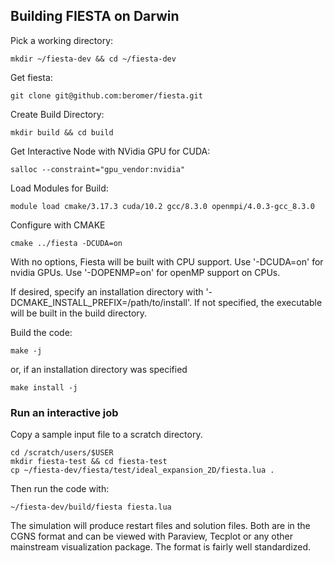 ## Building FIESTA on Darwin

Pick a working directory:
```
mkdir ~/fiesta-dev && cd ~/fiesta-dev
```

Get fiesta:
```
git clone git@github.com:beromer/fiesta.git
```

Create Build Directory:
```
mkdir build && cd build
```

Get Interactive Node with NVidia GPU for CUDA:
```
salloc --constraint="gpu_vendor:nvidia"
```

Load Modules for Build:
```
module load cmake/3.17.3 cuda/10.2 gcc/8.3.0 openmpi/4.0.3-gcc_8.3.0
```

Configure with CMAKE
```
cmake ../fiesta -DCUDA=on
```
With no options, Fiesta will be built with CPU support.  Use '-DCUDA=on' for nvidia GPUs.  Use '-DOPENMP=on' for openMP support on CPUs.

If desired, specify an installation directory with '-DCMAKE_INSTALL_PREFIX=/path/to/install'.  If not specified, the executable will be built in the build directory.

Build the code:
```
make -j
```
or, if an installation directory was specified
```
make install -j
```

### Run an interactive job
Copy a sample input file to a scratch directory.

```
cd /scratch/users/$USER
mkdir fiesta-test && cd fiesta-test
cp ~/fiesta-dev/fiesta/test/ideal_expansion_2D/fiesta.lua .
```

Then run the code with:
```
~/fiesta-dev/build/fiesta fiesta.lua
```
The simulation will produce restart files and solution files.  Both are in the CGNS format and can be viewed with Paraview, Tecplot or any other mainstream visualization package.  The format is fairly well standardized.
